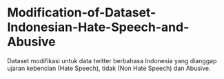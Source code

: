 # Modification-of-Dataset-Indonesian-Hate-Speech-and-Abusive
Dataset modifikasi untuk data twitter berbahasa Indonesia yang dianggap ujaran kebencian (Hate Speech), tidak (Non Hate Speech) dan Abusive.
